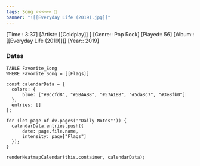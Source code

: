 ```yaml
---
tags: Song ⭐⭐⭐⭐⭐ 💛
banner: "![[Everyday Life (2019).jpg]]"
---
```

[Time:: 3:37]
[Artist:: [[Coldplay]] ]
[Genre:: Pop Rock]
[Played:: 56]
[Album:: [[Everyday Life (2019)]]]
[Year:: 2019]
### Dates
````dataview
TABLE Favorite_Song
WHERE Favorite_Song = [[Flags]]
````

  ```dataviewjs
const calendarData = { 
	colors: { 
		blue: ["#9ccfd8", "#5BAAB8", "#57A1BB", "#5da8c7", "#3e8fb0"] 
	}, 
	entries: [] 
}; 

for (let page of dv.pages('"Daily Notes"')) { 
	calendarData.entries.push({ 
		date: page.file.name, 
		intensity: page["Flags"]
	}); 
} 

renderHeatmapCalendar(this.container, calendarData);
```
